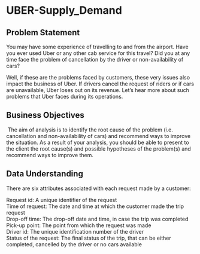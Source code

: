 # UBER-Supply_Demand


## Problem Statement

You may have some experience of travelling to and from the airport. Have you ever used Uber or any other cab service for this travel? Did you at any time face the problem of cancellation by the driver or non-availability of cars?

Well, if these are the problems faced by customers, these very issues also impact the business of Uber. If drivers cancel the request of riders or if cars are unavailable, Uber loses out on its revenue. Let’s hear more about such problems that Uber faces during its operations.


## Business Objectives
​
The aim of analysis is to identify the root cause of the problem (i.e. cancellation and non-availability of cars) and recommend ways to improve the situation. As a result of your analysis, you should be able to present to the client the root cause(s) and possible hypotheses of the problem(s) and recommend ways to improve them. 

## Data Understanding

There are six attributes associated with each request made by a customer:

Request id: A unique identifier of the request<br>
Time of request: The date and time at which the customer made the trip request<br>
Drop-off time: The drop-off date and time, in case the trip was completed<br>
Pick-up point: The point from which the request was made<br>
Driver id: The unique identification number of the driver<br>
Status of the request: The final status of the trip, that can be either completed, cancelled by the driver or no cars available<br>

